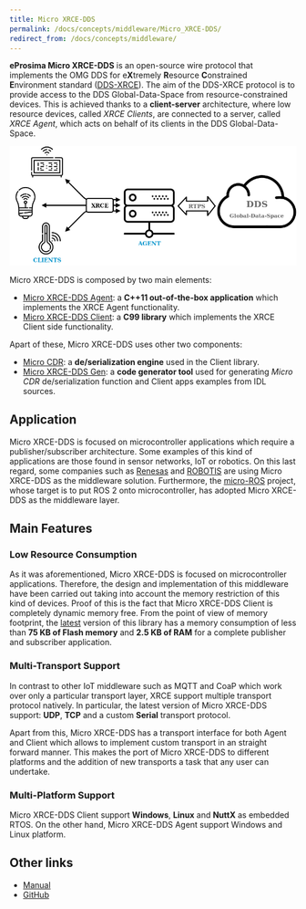 ```yaml
---
title: Micro XRCE-DDS
permalink: /docs/concepts/middleware/Micro_XRCE-DDS/
redirect_from: /docs/concepts/middleware/
---
```


**eProsima Micro XRCE-DDS** is an open-source wire protocol that implements the OMG DDS for e**X**tremely **R**esource **C**onstrained **E**nvironment standard ([DDS-XRCE](https://www.omg.org/spec/DDS-XRCE/About-DDS-XRCE/)).
The aim of the DDS-XRCE protocol is to provide access to the DDS Global-Data-Space from resource-constrained devices.
This is achieved thanks to a **client-server** architecture, where low resource devices, called *XRCE Clients*, are connected to a server, called *XRCE Agent*, which acts on behalf of its clients in the DDS Global-Data-Space.

![](uxrce_scope.png)

Micro XRCE-DDS is composed by two main elements:

* [Micro XRCE-DDS Agent](https://github.com/eProsima/Micro-XRCE-DDS-Agent): a **C++11 out-of-the-box application** which implements the XRCE Agent functionality.
* [Micro XRCE-DDS Client](https://github.com/eProsima/Micro-XRCE-DDS-Client): a **C99 library** which implements the XRCE Client side functionality.

Apart of these, Micro XRCE-DDS uses other two components:

* [Micro CDR](https://github.com/eProsima/Micro-CDR): a **de/serialization engine** used in the Client library.
* [Micro XRCE-DDS Gen](https://github.com/eProsima/Micro-XRCE-DDS-Gen): a **code generator tool** used for generating *Micro CDR* de/serialization function and Client apps examples from IDL sources.

## Application

Micro XRCE-DDS is focused on microcontroller applications which require a publisher/subscriber architecture.
Some examples of this kind of applications are those found in sensor networks, IoT or robotics.
On this last regard, some companies such as [Renesas](https://www.sensorsmag.com/iot-wireless/mcus-support-dds-xrce-protocol-for-ros-2) and [ROBOTIS](https://xelnetwork.readthedocs.io/en/latest/) are using Micro XRCE-DDS as the middleware solution.
Furthermore, the [micro-ROS](https://microros.github.io) project, whose target is to put ROS 2 onto microcontroller, has adopted Micro XRCE-DDS as the middleware layer.

## Main Features

### Low Resource Consumption

As it was aforementioned, Micro XRCE-DDS is focused on microcontroller applications. Therefore, the design and implementation of this middleware have been carried out taking into account the memory restriction of this kind of devices.
Proof of this is the fact that Micro XRCE-DDS Client is completely dynamic memory free.
From the point of view of memory footprint, the [latest](https://github.com/eProsima/Micro-XRCE-DDS-Client/releases/tag/v1.0.1) version of this library has a memory consumption of less than **75 KB of Flash memory** and **2.5 KB of RAM** for a complete publisher and subscriber application.

### Multi-Transport Support

In contrast to other IoT middleware such as MQTT and CoaP which work over only a particular transport layer, XRCE support multiple transport protocol natively.
In particular, the latest version of Micro XRCE-DDS support: **UDP**, **TCP** and a custom **Serial** transport protocol.

Apart from this, Micro XRCE-DDS has a transport interface for both Agent and Client which allows to implement custom transport in an straight forward manner.
This makes the port of Micro XRCE-DDS to different platforms and the addition of new transports a task that any user can undertake.

### Multi-Platform Support

Micro XRCE-DDS Client support **Windows**, **Linux** and **NuttX** as embedded RTOS.
On the other hand, Micro XRCE-DDS Agent support Windows and Linux platform.

## Other links

* [Manual](https://micro-xrce-dds.readthedocs.io/en/latest/)
* [GitHub](https://github.com/eProsima/Micro-XRCE-DDS)

